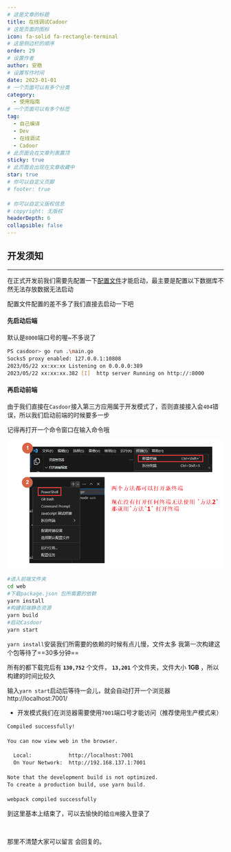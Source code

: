 ```yaml
---
# 这是文章的标题
title: 在线调试Cadoor
# 这是页面的图标
icon: fa-solid fa-rectangle-terminal
# 这是侧边栏的顺序
order: 29
# 设置作者
author: 安稳
# 设置写作时间
date: 2023-01-01
# 一个页面可以有多个分类
category:
  - 使用指南
# 一个页面可以有多个标签
tag:
  - 自己编译
  - Dev
  - 在线调试
  - Cadoor
# 此页面会在文章列表置顶
sticky: true
# 此页面会出现在文章收藏中
star: true
# 你可以自定义页脚
# footer: true

# 你可以自定义版权信息
# copyright: 无版权
headerDepth: 6
collapsible: false
---
```


<!-- 你可以通过设置页面的 Frontmatter，在页面禁用功能与布局。 -->

<!-- more -->

## **开发须知**

<!-- @include: build.md{50-62} -->

-----

在正式开发前我们需要先配置一下[配置文件](#casdoor配置文件)才能启动，最主要是配置以下数据库不然无法存放数据无法启动

<!-- @include: build.md{117-183} -->

配置文件配置的差不多了我们直接去启动一下吧

#### **先启动后端**

默认是`8000`端口号的喔~不多说了

```bash
PS casdoor> go run .\main.go
Socks5 proxy enabled: 127.0.0.1:10808
2023/05/22 xx:xx:xx Listening on 0.0.0.0:389
2023/05/22 xx:xx:xx.382 [I]  http server Running on http://:8000
```

#### 再启动前端

由于我们直接在`Casdoor`接入第三方应用属于开发模式了，否则直接接入会`404`错误，所以我们启动前端的时候要多一步

记得再打开一个命令窗口在输入命令哦

![](/img/sso/dev/cmd.png)

```bash
#进入前端文件夹
cd web
#下载package.json 包所需要的依赖
yarn install
#构建前端静态资源
yarn build
#启动Casdoor
yarn start
```

`yarn install`安装我们所需要的依赖的时候有点儿慢，文件太多 我第一次构建这个包等待了==30多分钟==

所有的都下载完后有 **`130,752`** 个文件， **`13,201`** 个文件夹，文件大小 **1GB** ，所以构建的时间比较久

输入`yarn start`启动后等待一会儿，就会自动打开一个浏览器 http://localhost:7001/

- 开发模式我们在浏览器需要使用`7001`端口号才能访问（推荐使用生产模式来）

```bash
Compiled successfully!

You can now view web in the browser.

  Local:            http://localhost:7001
  On Your Network:  http://192.168.137.1:7001

Note that the development build is not optimized.
To create a production build, use yarn build.

webpack compiled successfully
```

到这里基本上结束了，可以去愉快的给`应用`接入登录了

<br/>

那里不清楚大家可以留言 会回复的。
